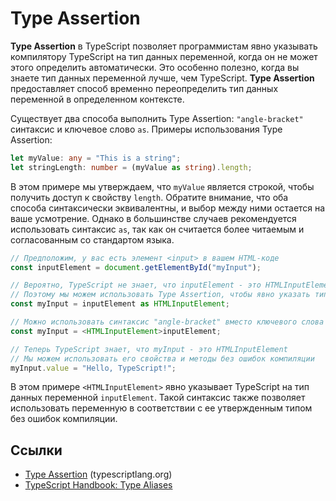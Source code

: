 # Type Assertion

**Type Assertion** в TypeScript позволяет программистам явно указывать компилятору TypeScript на тип данных переменной, когда он не может этого определить автоматически. Это особенно полезно, когда вы знаете тип данных переменной лучше, чем TypeScript. **Type Assertion** предоставляет способ временно переопределить тип данных переменной в определенном контексте.

Существует два способа выполнить Type Assertion: `"angle-bracket"` синтаксис и ключевое слово `as`. Примеры использования Type Assertion:

```typescript
let myValue: any = "This is a string";
let stringLength: number = (myValue as string).length;
```

В этом примере мы утверждаем, что `myValue` является строкой, чтобы получить доступ к свойству `length`. Обратите внимание, что оба способа синтаксически эквивалентны, и выбор между ними остается на ваше усмотрение. Однако в большинстве случаев рекомендуется использовать синтаксис `as`, так как он считается более читаемым и согласованным со стандартом языка.

```typescript
// Предположим, у вас есть элемент <input> в вашем HTML-коде
const inputElement = document.getElementById("myInput");

// Вероятно, TypeScript не знает, что inputElement - это HTMLInputElement
// Поэтому мы можем использовать Type Assertion, чтобы явно указать тип
const myInput = inputElement as HTMLInputElement;

// Можно использовать синтаксис "angle-bracket" вместо ключевого слова as
const myInput = <HTMLInputElement>inputElement;

// Теперь TypeScript знает, что myInput - это HTMLInputElement
// Мы можем использовать его свойства и методы без ошибок компиляции
myInput.value = "Hello, TypeScript!";
```

В этом примере `<HTMLInputElement>` явно указывает TypeScript на тип данных переменной `inputElement`. Такой синтаксис также позволяет использовать переменную в соответствии с ее утвержденным типом без ошибок компиляции.

## Ссылки

- [Type Assertion](https://www.typescriptlang.org/docs/handbook/2/everyday-types.html#type-assertions) (typescriptlang.org)
- [TypeScript Handbook: Type Aliases](https://www.typescriptlang.org/docs/handbook/2/everyday-types.html#type-aliases)
